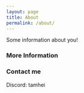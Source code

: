 ```yaml
---
layout: page
title: About
permalink: /about/
---
```



Some information about you!

### More Information

### Contact me

Discord: tamhei
